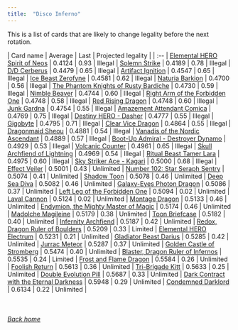 ```yaml
---
title:  "Disco Inferno"
---
```


This is a list of cards that are likely to change legality before the next rotation.

| Card name | Average | Last | Projected legality |
| :-- |
[Elemental HERO Spirit of Neos](https://db.ygoprodeck.com/card/?search=Elemental%20HERO%20Spirit%20of%20Neos) | 0.4124 | 0.93 | Illegal |
[Solemn Strike](https://db.ygoprodeck.com/card/?search=Solemn%20Strike) | 0.4189 | 0.78 | Illegal |
[D/D Cerberus](https://db.ygoprodeck.com/card/?search=D/D%20Cerberus) | 0.4479 | 0.65 | Illegal |
[Artifact Ignition](https://db.ygoprodeck.com/card/?search=Artifact%20Ignition) | 0.4547 | 0.65 | Illegal |
[Ice Beast Zerofyne](https://db.ygoprodeck.com/card/?search=Ice%20Beast%20Zerofyne) | 0.4581 | 0.62 | Illegal |
[Naturia Barkion](https://db.ygoprodeck.com/card/?search=Naturia%20Barkion) | 0.4700 | 0.56 | Illegal |
[The Phantom Knights of Rusty Bardiche](https://db.ygoprodeck.com/card/?search=The%20Phantom%20Knights%20of%20Rusty%20Bardiche) | 0.4730 | 0.59 | Illegal |
[Nimble Beaver](https://db.ygoprodeck.com/card/?search=Nimble%20Beaver) | 0.4744 | 0.60 | Illegal |
[Right Arm of the Forbidden One](https://db.ygoprodeck.com/card/?search=Right%20Arm%20of%20the%20Forbidden%20One) | 0.4748 | 0.58 | Illegal |
[Red Rising Dragon](https://db.ygoprodeck.com/card/?search=Red%20Rising%20Dragon) | 0.4748 | 0.60 | Illegal |
[Junk Gardna](https://db.ygoprodeck.com/card/?search=Junk%20Gardna) | 0.4754 | 0.55 | Illegal |
[Amazement Attendant Comica](https://db.ygoprodeck.com/card/?search=Amazement%20Attendant%20Comica) | 0.4769 | 0.75 | Illegal |
[Destiny HERO - Dasher](https://db.ygoprodeck.com/card/?search=Destiny%20HERO%20-%20Dasher) | 0.4777 | 0.55 | Illegal |
[Gigobyte](https://db.ygoprodeck.com/card/?search=Gigobyte) | 0.4795 | 0.71 | Illegal |
[Clear Vice Dragon](https://db.ygoprodeck.com/card/?search=Clear%20Vice%20Dragon) | 0.4864 | 0.55 | Illegal |
[Dragonmaid Sheou](https://db.ygoprodeck.com/card/?search=Dragonmaid%20Sheou) | 0.4881 | 0.54 | Illegal |
[Vanadis of the Nordic Ascendant](https://db.ygoprodeck.com/card/?search=Vanadis%20of%20the%20Nordic%20Ascendant) | 0.4889 | 0.57 | Illegal |
[Boot-Up Admiral - Destroyer Dynamo](https://db.ygoprodeck.com/card/?search=Boot-Up%20Admiral%20-%20Destroyer%20Dynamo) | 0.4929 | 0.53 | Illegal |
[Volcanic Counter](https://db.ygoprodeck.com/card/?search=Volcanic%20Counter) | 0.4961 | 0.65 | Illegal |
[Skull Archfiend of Lightning](https://db.ygoprodeck.com/card/?search=Skull%20Archfiend%20of%20Lightning) | 0.4969 | 0.54 | Illegal |
[Ritual Beast Tamer Lara](https://db.ygoprodeck.com/card/?search=Ritual%20Beast%20Tamer%20Lara) | 0.4975 | 0.60 | Illegal |
[Sky Striker Ace - Kagari](https://db.ygoprodeck.com/card/?search=Sky%20Striker%20Ace%20-%20Kagari) | 0.5000 | 0.68 | Illegal |
[Effect Veiler](https://db.ygoprodeck.com/card/?search=Effect%20Veiler) | 0.5001 | 0.43 | Unlimited |
[Number 102: Star Seraph Sentry](https://db.ygoprodeck.com/card/?search=Number%20102:%20Star%20Seraph%20Sentry) | 0.5074 | 0.41 | Unlimited |
[Shadow Toon](https://db.ygoprodeck.com/card/?search=Shadow%20Toon) | 0.5078 | 0.46 | Unlimited |
[Deep Sea Diva](https://db.ygoprodeck.com/card/?search=Deep%20Sea%20Diva) | 0.5082 | 0.46 | Unlimited |
[Galaxy-Eyes Photon Dragon](https://db.ygoprodeck.com/card/?search=Galaxy-Eyes%20Photon%20Dragon) | 0.5086 | 0.37 | Unlimited |
[Left Leg of the Forbidden One](https://db.ygoprodeck.com/card/?search=Left%20Leg%20of%20the%20Forbidden%20One) | 0.5094 | 0.02 | Unlimited |
[Laval Cannon](https://db.ygoprodeck.com/card/?search=Laval%20Cannon) | 0.5124 | 0.02 | Unlimited |
[Montage Dragon](https://db.ygoprodeck.com/card/?search=Montage%20Dragon) | 0.5133 | 0.46 | Unlimited |
[Endymion, the Mighty Master of Magic](https://db.ygoprodeck.com/card/?search=Endymion,%20the%20Mighty%20Master%20of%20Magic) | 0.5174 | 0.46 | Unlimited |
[Madolche Magileine](https://db.ygoprodeck.com/card/?search=Madolche%20Magileine) | 0.5179 | 0.38 | Unlimited |
[Toon Briefcase](https://db.ygoprodeck.com/card/?search=Toon%20Briefcase) | 0.5182 | 0.40 | Unlimited |
[Infernity Archfiend](https://db.ygoprodeck.com/card/?search=Infernity%20Archfiend) | 0.5187 | 0.42 | Unlimited |
[Redox, Dragon Ruler of Boulders](https://db.ygoprodeck.com/card/?search=Redox,%20Dragon%20Ruler%20of%20Boulders) | 0.5209 | 0.33 | Limited |
[Elemental HERO Electrum](https://db.ygoprodeck.com/card/?search=Elemental%20HERO%20Electrum) | 0.5231 | 0.21 | Unlimited |
[Gladiator Beast Darius](https://db.ygoprodeck.com/card/?search=Gladiator%20Beast%20Darius) | 0.5285 | 0.42 | Unlimited |
[Jurrac Meteor](https://db.ygoprodeck.com/card/?search=Jurrac%20Meteor) | 0.5287 | 0.37 | Unlimited |
[Golden Castle of Stromberg](https://db.ygoprodeck.com/card/?search=Golden%20Castle%20of%20Stromberg) | 0.5474 | 0.40 | Unlimited |
[Blaster, Dragon Ruler of Infernos](https://db.ygoprodeck.com/card/?search=Blaster,%20Dragon%20Ruler%20of%20Infernos) | 0.5535 | 0.24 | Limited |
[Frost and Flame Dragon](https://db.ygoprodeck.com/card/?search=Frost%20and%20Flame%20Dragon) | 0.5584 | 0.26 | Unlimited |
[Foolish Return](https://db.ygoprodeck.com/card/?search=Foolish%20Return) | 0.5613 | 0.36 | Unlimited |
[Tri-Brigade Kitt](https://db.ygoprodeck.com/card/?search=Tri-Brigade%20Kitt) | 0.5633 | 0.25 | Unlimited |
[Double Evolution Pill](https://db.ygoprodeck.com/card/?search=Double%20Evolution%20Pill) | 0.5687 | 0.33 | Unlimited |
[Dark Contract with the Eternal Darkness](https://db.ygoprodeck.com/card/?search=Dark%20Contract%20with%20the%20Eternal%20Darkness) | 0.5948 | 0.29 | Unlimited |
[Condemned Darklord](https://db.ygoprodeck.com/card/?search=Condemned%20Darklord) | 0.6134 | 0.22 | Unlimited |

<br>

###### [Back home](index)